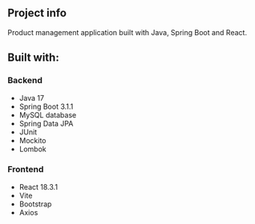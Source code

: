 ## Project info
Product management application built with Java, Spring Boot and React.

## Built with:
### Backend
- Java 17
- Spring Boot 3.1.1
- MySQL database
- Spring Data JPA
- JUnit
- Mockito
- Lombok
### Frontend
- React 18.3.1
- Vite
- Bootstrap
- Axios
